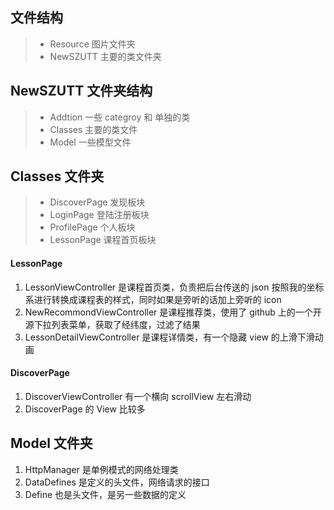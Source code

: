 ## 文件结构 ##
> * Resource 图片文件夹
> * NewSZUTT 主要的类文件夹

## NewSZUTT 文件夹结构 ##
> * Addtion 一些 categroy 和 单独的类
> * Classes 主要的类文件
> * Model 一些模型文件

## Classes 文件夹 ##
> * DiscoverPage 发现板块
> * LoginPage 登陆注册板块
> * ProfilePage 个人板块
> * LessonPage 课程首页板块


#### LessonPage 
1. LessonViewController 是课程首页类，负责把后台传送的 json 按照我的坐标系进行转换成课程表的样式，同时如果是旁听的话加上旁听的 icon
2. NewRecommondViewController 是课程推荐类，使用了 github 上的一个开源下拉列表菜单，获取了经纬度，过滤了结果
3. LessonDetailViewController 是课程详情类，有一个隐藏 view 的上滑下滑动画

#### DiscoverPage
1. DiscoverViewController 有一个横向 scrollView 左右滑动
2. DiscoverPage 的 View 比较多 

## Model 文件夹 ##
1. HttpManager 是单例模式的网络处理类
2. DataDefines 是定义的头文件，网络请求的接口
3. Define 也是头文件，是另一些数据的定义
